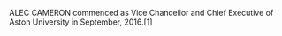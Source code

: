ALEC CAMERON commenced as Vice Chancellor and Chief Executive of Aston University in September, 2016.[1]
